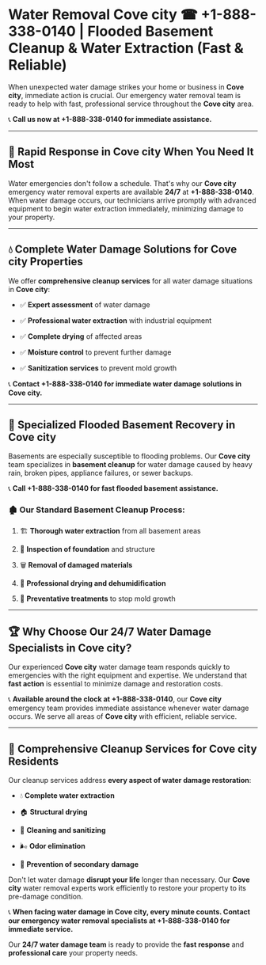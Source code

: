 # Water Removal Cove city ☎ +1-888-338-0140 | Flooded Basement Cleanup & Water Extraction (Fast & Reliable)

When unexpected water damage strikes your home or business in **Cove city**, immediate action is crucial. Our emergency water removal team is ready to help with fast, professional service throughout the **Cove city** area. 

📞 **Call us now at +1-888-338-0140 for immediate assistance.**
---
## 🚀 Rapid Response in Cove city When You Need It Most
Water emergencies don't follow a schedule. That's why our **Cove city** emergency water removal experts are available **24/7** at **+1-888-338-0140**. When water damage occurs, our technicians arrive promptly with advanced equipment to begin water extraction immediately, minimizing damage to your property.
---
## 💧 Complete Water Damage Solutions for Cove city Properties
We offer **comprehensive cleanup services** for all water damage situations in **Cove city**:
- ✅ **Expert assessment** of water damage  
- ✅ **Professional water extraction** with industrial equipment  
- ✅ **Complete drying** of affected areas  
- ✅ **Moisture control** to prevent further damage  
- ✅ **Sanitization services** to prevent mold growth  
📞 **Contact +1-888-338-0140 for immediate water damage solutions in Cove city.**
---
## 🌊 Specialized Flooded Basement Recovery in Cove city
Basements are especially susceptible to flooding problems. Our **Cove city** team specializes in **basement cleanup** for water damage caused by heavy rain, broken pipes, appliance failures, or sewer backups. 
📞 **Call +1-888-338-0140 for fast flooded basement assistance.**
### 🏚️ Our Standard Basement Cleanup Process:
1. 🏗️ **Thorough water extraction** from all basement areas  
2. 🔎 **Inspection of foundation** and structure  
3. 🗑️ **Removal of damaged materials**  
4. 💨 **Professional drying and dehumidification**  
5. 🚫 **Preventative treatments** to stop mold growth  
---
## 🏆 Why Choose Our 24/7 Water Damage Specialists in Cove city?
Our experienced **Cove city** water damage team responds quickly to emergencies with the right equipment and expertise. We understand that **fast action** is essential to minimize damage and restoration costs.
📞 **Available around the clock at +1-888-338-0140**, our **Cove city** emergency team provides immediate assistance whenever water damage occurs. We serve all areas of **Cove city** with efficient, reliable service.
---
## 🧹 Comprehensive Cleanup Services for Cove city Residents
Our cleanup services address **every aspect of water damage restoration**:
- 💧 **Complete water extraction**  
- 🏠 **Structural drying**  
- 🧼 **Cleaning and sanitizing**  
- 🌬️ **Odor elimination**  
- 🚫 **Prevention of secondary damage**  
Don't let water damage **disrupt your life** longer than necessary. Our **Cove city** water removal experts work efficiently to restore your property to its pre-damage condition.
📞 **When facing water damage in Cove city, every minute counts. Contact our emergency water removal specialists at +1-888-338-0140 for immediate service.**
Our **24/7 water damage team** is ready to provide the **fast response** and **professional care** your property needs.
